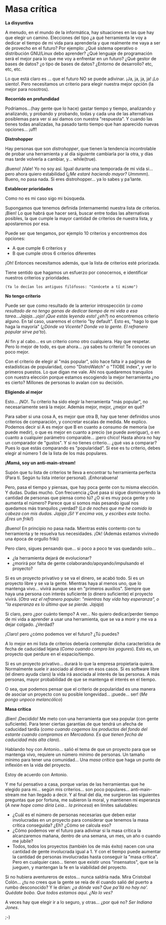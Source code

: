 
# Masa crítica

**La disyuntiva**

A menudo, en el mundo de la informática, hay situaciones en las que hay que elegir un camino. Elecciones del tipo ¿a qué herramienta le voy a dedicar el tiempo de mi vida para aprenderla y que realmente me vaya a ser de provecho en el futuro? Por ejemplo: ¿Qué sistema operativo o distribución GNU/Linux debo aprender? ¿Qué lenguaje de programación será el mejor para lo que me voy a enfrentar en un futuro? ¿Qué gestor de bases de datos? ¿o tipo de bases de datos? ¿Entorno de desarrollo? etc, etc, etc.

Lo que está claro es ... que el futuro NO se puede adivinar. ¡Ja, ja, ja, ja! ¡Lo siento!. Pero necesitamos un criterio para elegir nuestra mejor opción (la mejor para nosotros).

**Recorrido en profundidad**

Podríamos...(hay gente que lo hace) gastar tiempo y tiempo, analizando y analizando, y probando y probando, todas y cada una de las alternativas posiblemas para ver si así damos con nuestra "respuesta". Y cuando las tienes todas analizadas, ha pasado tanto tiempo que han aparecido nuevas opciones... ¡uff!

**Distrohopper**

Hay personas que son _distrohopper_, que tienen la tendencia incontrolable de probar una herramienta y al día siguiente cambiarla por la otra, y días mas tarde volverla a cambiar, y... while(true).

¡Bueno! ¡Vale! Yo no soy así. Igual durante una temporada de mi vida si... pero ahora quiero estabilidad (_¿Me estaré haciendo mayor? Ummmm_). Bueno, no pasa nada. Si eres distrohopper... ya lo sabes y pa'lante.

**Establecer prioridades**

Como no es mi caso sigo mi búsqueda.

Supongamos que tenemos definida (internamente) nuestra lista de criterios. ¡Bien! Lo que habrá que hacer será, buscar entre todas las alternativas posibles, la que cumple la mayor cantidad de criterios de nuestra lista, y apostaremos por esa.

Puede ser que tengamos, por ejemplo 10 criterios y encontremos dos opciones:
* A que cumple 6 criterios y
* B que cumple otros 6 criterios diferentes

¡Oh! Entonces necesitamos además, que la lista de criterios esté priorizada.

Tiene sentido que hagamos un esfuerzo por conocernos, e identificar nuestros criterios y prioridades.

`(Ya lo decían los antiguos filófosos: "Conócete a tí mismo")`

**No tengo criterio**

Puede ser que como resultado de la anterior introspección (_o como resultado de no tengo ganas de dedicar tiempo de mi vida a esa tarea...Jajaja...¡ojo! ¡Que estás leyendo esto! ¿eh?_) no encontremos criterio alguno. En tal caso, usaremos el criterio "by default". Esto es, "hago lo que haga la mayoría" (_¿Dónde va Vicente? Donde va la gente. El refranero popular sirve pa'to_).

Al fin y al cabo... es un criterio como otro cualquiera. Hay que respetar. Pero lo mejor de todo, es que ahora... ¡ya sabes tu criterio! Te conoces un poco mejor.

Con el criterio de elegir al "más popular", sólo hace falta ir a paǵinas de estadísticas de popularidad, como "DistroWatch" o "TIOBE index", y ver lo primeros puestos. Lo que digan me vale. Ahí nos quedaremos tranquilos con nuestra elección porque estamos escogiendo la mejor herramienta ¿no es cierto? Millones de personas lo avalan con su decisión.

**Eligiendo al mejor**

Esto... ¡NO!. Tu criterio ha sido elegir la herramienta "más popular", no necesariamente será la mejor. Además mejor, mejor, ¿mejor en qué?

Para saber si una cosa A, es mejor que otra B, hay que tener definidos unos criterios de comparación, y concretar escalas de medida. Me explico. Podemos decir si A es mejor que B en cuanto a consumo de memoria (se puede medir), o que es mejor en cuanto a precio (se puede averiguar), o en cuanto a cualquier parámetro comparable... ¡pero chico! Hasta ahora no hay un comparador de "gustos". Y si no tienes criterio... ¿qué vas a comparar?
Pues lo que estás comparando es "popularidad". Si ese es tu criterio, debes elegir al número 1 de la lista de los más populares.

**¡Mamá, soy un anti-main-stream!**

Supón que tu lista de criterios te lleva a encontrar tu herramienta perfecta (Para tí. Según tu lista interior personal). ¡Enhorabuena!

Pero, pasa el tiempo y piensas, que hay poca gente con tu misma elección. Y dudas. Dudas mucho. Con frecuencia ¿Qué pasa si sigue disminuyendo la cantidad de personas que piensa como tú? ¿O si es muy poca gente y no aumenta el número? Parece que si somos más pesando igual nos quedamos más tranquilos ¿verdad? (_La de noches que me he comido la cabeza con mis dudas. Jajaja ¡Si! Y encima vas, y escribes este tocho. ¡Eres un friki!_)

¡Bueno! En principio no pasa nada. Mientras estés contento con tu herramienta y te resuelva tus necesidades. ¡Ok! (Además estamos vivinedo una época de orgullo friki)

Pero claro, sigues pensando que... si poco a poco te vas quedando solo...
* ¿la herramienta dejará de evolucionar?
* ¿morirá por falta de gente colaborando/apoyando/impulsando el proyecto?

Si es un proyecto privativo y se va el dinero, se acabó todo. Si es un proyecto libre y se va la gente. Mientras haya al menos uno, que lo mantenga vivo... vivirá aunque sea en "primeros auxilios". Siempre que haya una persona con interés suficiente (o dinero suficiente) el proyecto vivirá.
(_Otra vez el refranero popular: "mientras hay vida hay esperanza", o "la esperanza es lo último que se pierde. Jajaja_)

Si claro, pero ¿por cuánto tiempo? A ver... No quiero dedicar/perder tiempo de mi vida a aprender a usar una herramienta, que se va a morir y me va a dejar colgado. ¿Verdad?

¡Claro! pero ¿cómo podemos ver el futuro? ¿Tú puedes?

A lo mejor en mi lista de criterios debería contemplar dicha característica de fecha de caducidad lejana (_Como cuando compro los yogures_). Esto es, un proyecto que perdure en el espacio/tiempo.

Si es un proyecto privativo... durará lo que la empresa propietaria quiera. Normalmente suele ir asociado al dinero en esos casos. Si es software libre (el dinero ayuda claro) la vida irá asociada al interés de las personas. A más personas, mayor probabilidad de que se mantenga el interés en el tiempo.

O sea, que podemos pensar que el criterio de popularidad es una manera de asociar un proyecto con su posible longevidad... ¡puede... ser! (_Me pongo unpoco melancólico_)

**Masa crítica**

¡Bien! ¡Decidido! Me meto con una herramienta que sea popular (con gente suficiente). Para tener ciertas garantías de que tendrá un afecha de caducidad tardía (_como cuando cogemos los productos del fondo del estante cuando compramos en Mercadona. Es que tienen fecha de caducidad más alta claro_).

Hablando hoy con Antonio... salió el tema de que un proyecto para que se mantenga vivo, requiere un número mínimo de personas. Un tamaño mínimo para tener una comunidad... Una _masa crítica_ que haga un punto de inflexión en la vida del proyecto.

Estoy de acuerdo con Antonio.

Y me fuí pensativo a casa, porque varias de las herramientas que he elegido para mi... según mis criterios... son poco populares... anti-main-stream me han llegado a decir. Y al final del día, me surgieron las siguientes preguntas que por fortuna, me subieron la moral, y mantienen mi esperanza (_A new hope como diría Leia... la princesa_) en límites saludables:

* ¿Cuál es el número de personas necesarias que deben estar involucradas en un proyecto para considerar que tenemos la masa crítica conseguida? ¿Eh? ¿Cómo se calcula eso?
* ¿Cómo podemos ver el futuro para adivinar si la masa crítica la alcanzaremos mañana, dentro de una semana, un mes, un año o cuando me jubile?
* Todos, todos los proyectos (también los de más éxito) nacen con una cantidad de gente involucrada igual a 1. Y con el tiempo puede aumentar la cantidad de personas involucradas hasta conseguir la "masa crítica". Pero en cualquier caso... tienen que existir unos "insensatos", que se la jueguen, y mantengan la fe en la viabilidad del proyecto.

Si no hubiera aventureros de estos... nunca saldría nada. Mira Cristobal Colón... ¿tu no crees que la gente se reía de él cuando salió del puerto a rumbo desconocido? Y le dirían: _¿a dónde vas? Que pa'llá no hay na'. Quédate bobo. Que todos estamos aquí. ¿No lo ves?_

A veces hay que elegir ir a lo seguro, y otras... ¿por qué no? _Ser Indiana Jones_.

;-)

